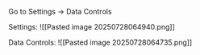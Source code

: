 Go to Settings -> Data Controls

Settings:
![[Pasted image 20250728064940.png]]

Data Controls:
![[Pasted image 20250728064735.png]]